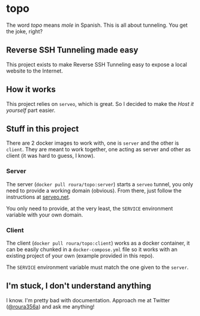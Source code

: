 # topo
The word _topo_ means _mole_ in Spanish. This is all about tunneling. You get the joke, right?

## Reverse SSH Tunneling made easy
This project exists to make Reverse SSH Tunneling easy to expose a local website to the Internet.

## How it works
This project relies on `serveo`, which is great. So I decided to make the _Host it yourself_ part easier.

## Stuff in this project
There are 2 docker images to work with, one is `server` and the other is `client`. They are meant to work together, one acting as server and other as client (it was hard to guess, I know).

### Server
The server (`docker pull roura/topo:server`) starts a `serveo` tunnel, you only need to provide a working domain (obvious). From there, just follow the instructions at [serveo.net](https://serveo.net/).

You only need to provide, at the very least, the `SERVICE` environment variable with your own domain.

### Client
The client (`docker pull roura/topo:client`) works as a docker container, it can be easily chunked in a `docker-compose.yml` file so it works with an existing project of your own (example provided in this repo).

The `SERVICE` environment variable must match the one given to the `server`.

## I'm stuck, I don't understand anything
I know. I'm pretty bad with documentation. Approach me at Twitter ([@roura356a](https://twitter.com/roura356a)) and ask me anything!
